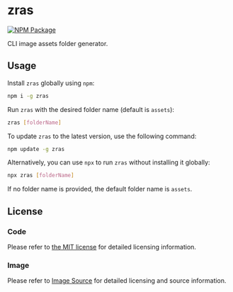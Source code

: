 # zras

[![NPM Package][npm]][npm-url]

CLI image assets folder generator.

## Usage

Install `zras` globally using `npm`:

```bash
npm i -g zras
```

Run `zras` with the desired folder name (default is `assets`):

```bash
zras [folderName]
```

To update `zras` to the latest version, use the following command:

```bash
npm update -g zras
```

Alternatively, you can use `npx` to run `zras` without installing it globally:

```bash
npx zras [folderName]
```

If no folder name is provided, the default folder name is `assets`.

## License

### Code

Please refer to [the MIT license](https://github.com/ZRNOF/zras/blob/main/LICENSE) for detailed licensing information.

### Image

Please refer to [Image Source](https://github.com/ZRNOF/zras/blob/main/assets/README.md) for detailed licensing and source information.


[npm]: https://img.shields.io/npm/v/zras
[npm-url]: https://www.npmjs.com/package/zras
